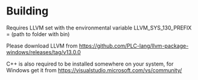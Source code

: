 # Building

Requires LLVM set with the environmental variable LLVM_SYS_130_PREFIX = (path to folder with bin)

Please download LLVM from https://github.com/PLC-lang/llvm-package-windows/releases/tag/v13.0.0

C++ is also required to be installed somewhere on your system, for Windows get it from https://visualstudio.microsoft.com/vs/community/
